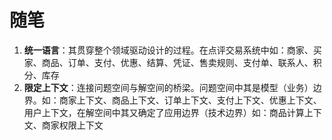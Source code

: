 # 随笔

1. **统一语言**：其贯穿整个领域驱动设计的过程。在点评交易系统中如：商家、买家、商品、订单、支付、优惠、结算、凭证、售卖规则、支付单、联系人、积分、库存
2. **限定上下文**：连接问题空间与解空间的桥梁。问题空间中其是模型（业务）边界。如：商家上下文、商品上下文、订单上下文、支付上下文、优惠上下文、用户上下文，在解空间中其又确定了应用边界（技术边界）如：商品计算上下文、商家权限上下文
